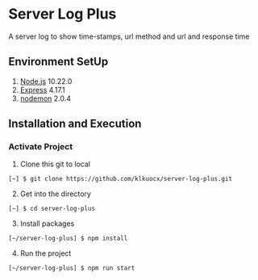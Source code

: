 # Server Log Plus
A server log to show time-stamps, url method and url and response time

## Environment SetUp
1. [Node.js](https://nodejs.org/en/) 10.22.0
2. [Express](https://expressjs.com/en/starter/installing.html) 4.17.1
3. [nodemon](https://nodemon.io/) 2.0.4

## Installation and Execution
### Activate Project
1. Clone this git to local
```
[~] $ git clone https://github.com/klkuocx/server-log-plus.git
```

2. Get into the directory
```
[~] $ cd server-log-plus
```

3. Install packages
```
[~/server-log-plus] $ npm install
```

4. Run the project
```
[~/server-log-plus] $ npm run start
```